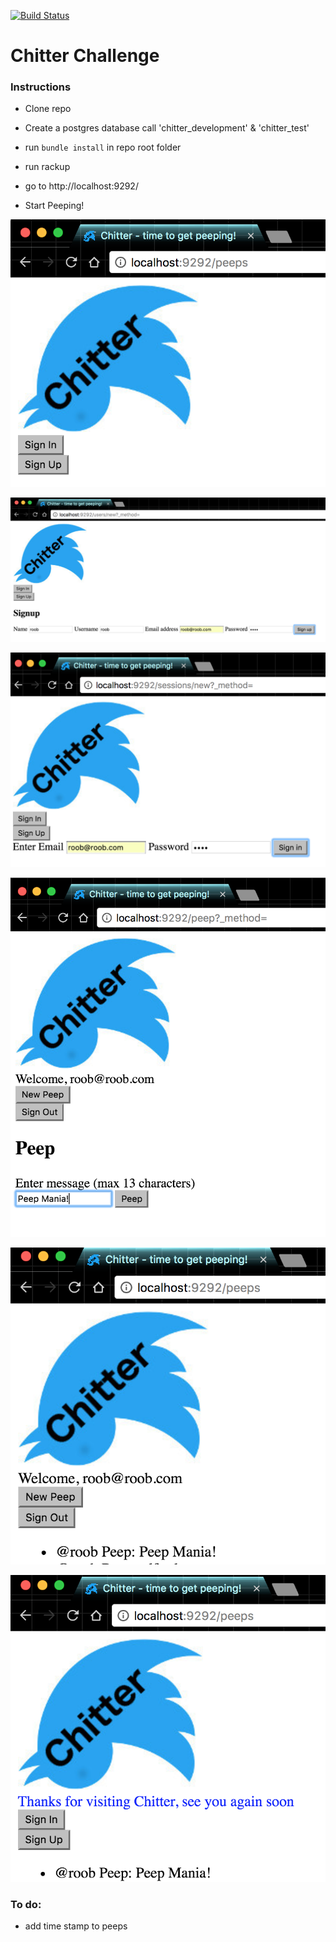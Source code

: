 [![Build Status](https://travis-ci.org/sultanhq/chitter-challenge.svg?branch=master)](https://travis-ci.org/sultanhq/chitter-challenge)

Chitter Challenge
=================

### Instructions

* Clone repo
* Create a postgres database call 'chitter_development' & 'chitter_test'
* run ```bundle install``` in repo root folder
* run rackup
* go to http://localhost:9292/

* Start Peeping!

![](./README/homepage.png)

![](./README/sign_up.png)

![](./README/sign_in.png)

![](./README/new_peep.png)

![](./README/logged_in.png)

![](./README/sign_out.png)

### To do:

* add time stamp to peeps
